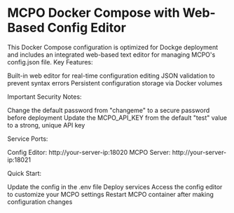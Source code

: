 # MCPO Docker Compose with Web-Based Config Editor
This Docker Compose configuration is optimized for Dockge deployment and includes an integrated web-based text editor for managing MCPO's config.json file.
Key Features:

Built-in web editor for real-time configuration editing
JSON validation to prevent syntax errors
Persistent configuration storage via Docker volumes

Important Security Notes:

Change the default password from "changeme" to a secure password before deployment
Update the MCPO_API_KEY from the default "test" value to a strong, unique API key

Service Ports:

Config Editor: http://your-server-ip:18020
MCPO Server: http://your-server-ip:18021

Quick Start:

Update the config in the .env file
Deploy services
Access the config editor to customize your MCPO settings
Restart MCPO container after making configuration changes
